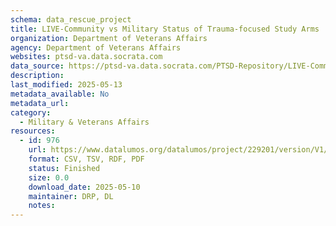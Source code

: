 ```yaml
---
schema: data_rescue_project 
title: LIVE-Community vs Military Status of Trauma-focused Study Arms
organization: Department of Veterans Affairs
agency: Department of Veterans Affairs
websites: ptsd-va.data.socrata.com
data_source: https://ptsd-va.data.socrata.com/PTSD-Repository/LIVE-Community-vs-Military-Status-of-Trauma-focuse/iext-qjky
description: 
last_modified: 2025-05-13
metadata_available: No
metadata_url: 
category:
  - Military & Veterans Affairs 
resources:
  - id: 976
    url: https://www.datalumos.org/datalumos/project/229201/version/V1/view
    format: CSV, TSV, RDF, PDF
    status: Finished
    size: 0.0
    download_date: 2025-05-10
    maintainer: DRP, DL
    notes: 
---
```

